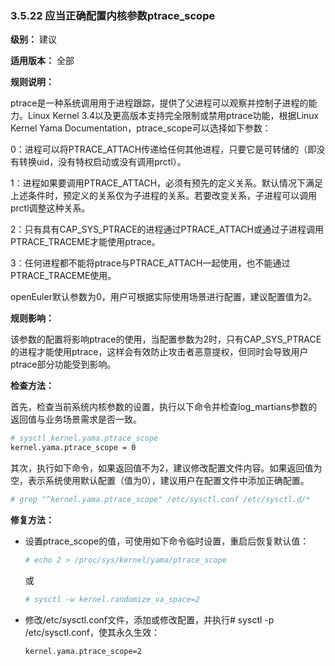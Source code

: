 ### 3.5.22 应当正确配置内核参数ptrace_scope

**级别：** 建议

**适用版本：** 全部

**规则说明：** 

ptrace是一种系统调用用于进程跟踪，提供了父进程可以观察并控制子进程的能力。Linux Kernel 3.4以及更高版本支持完全限制或禁用ptrace功能，根据Linux Kernel Yama Documentation，ptrace_scope可以选择如下参数：

0：进程可以将PTRACE_ATTACH传递给任何其他进程，只要它是可转储的（即没有转换uid，没有特权启动或没有调用prctl）。

1：进程如果要调用PTRACE_ATTACH，必须有预先的定义关系。默认情况下满足上述条件时，预定义的关系仅为子进程的关系。若要改变关系，子进程可以调用prctl调整这种关系。

2：只有具有CAP_SYS_PTRACE的进程通过PTRACE_ATTACH或通过子进程调用PTRACE_TRACEME才能使用ptrace。

3：任何进程都不能将ptrace与PTRACE_ATTACH一起使用，也不能通过PTRACE_TRACEME使用。

openEuler默认参数为0，用户可根据实际使用场景进行配置，建议配置值为2。

**规则影响：**

该参数的配置将影响ptrace的使用，当配置参数为2时，只有CAP_SYS_PTRACE的进程才能使用ptrace，这样会有效防止攻击者恶意提权，但同时会导致用户ptrace部分功能受到影响。

**检查方法：**

首先，检查当前系统内核参数的设置，执行以下命令并检查log_martians参数的返回值与业务场景需求是否一致。

```bash
# sysctl kernel.yama.ptrace_scope
kernel.yama.ptrace_scope = 0
```

其次，执行如下命令，如果返回值不为2，建议修改配置文件内容。如果返回值为空，表示系统使用默认配置（值为0），建议用户在配置文件中添加正确配置。

```bash
# grep "^kernel.yama.ptrace_scope" /etc/sysctl.conf /etc/sysctl.d/*
```

**修复方法：**

* 设置ptrace_scope的值，可使用如下命令临时设置，重启后恢复默认值：

    ```bash
    # echo 2 > /proc/sys/kernel/yama/ptrace_scope
    ```
    或
    ```bash
    # sysctl -w kernel.randomize_va_space=2
    ```

* 修改/etc/sysctl.conf文件，添加或修改配置，并执行# sysctl -p /etc/sysctl.conf，使其永久生效：

    ```bash
    kernel.yama.ptrace_scope=2
    ```